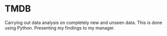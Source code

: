 # TMDB
 Carrying out data analysis on completely new and unseen data. This is done using Python. Presenting my findings to my manager.
